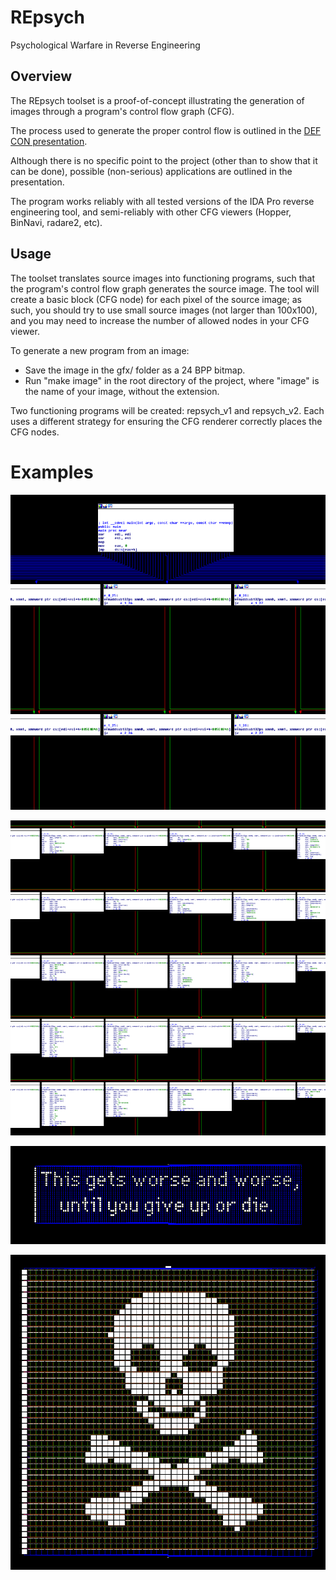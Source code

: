 # REpsych
Psychological Warfare in Reverse Engineering

## Overview

The REpsych toolset is a proof-of-concept illustrating the generation of images
through a program's control flow graph (CFG).

The process used to generate the proper control flow is outlined in the 
[DEF CON presentation](slides/domas_2015_repsych.pdf).

Although there is no specific point to the project (other than to show that it
can be done), possible (non-serious) applications are outlined in the
presentation.

The program works reliably with all tested versions of the IDA Pro reverse
engineering tool, and semi-reliably with other CFG viewers (Hopper, BinNavi,
radare2, etc).

## Usage

The toolset translates source images into functioning programs, such that the
program's control flow graph generates the source image.  The tool will create a
basic block (CFG node) for each pixel of the source image; as such, you should
try to use small source images (not larger than 100x100), and you may need to
increase the number of allowed nodes in your CFG viewer.

To generate a new program from an image:

* Save the image in the gfx/ folder as a 24 BPP bitmap.
* Run "make image" in the root directory of the project, where "image" is the
  name of your image, without the extension.

Two functioning programs will be created: repsych_v1 and repsych_v2.  Each uses
a different strategy for ensuring the CFG renderer correctly places the CFG
nodes.

# Examples

![Example 1](examples/repsych_1.png?raw=true)

![Example 4](examples/repsych_4.png?raw=true)

![Example 3](examples/repsych_3.png?raw=true)

![Example 2](examples/repsych_2.png?raw=true)

